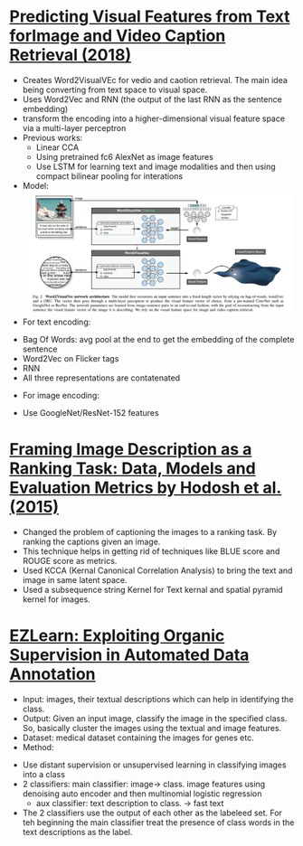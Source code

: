 # [Predicting Visual Features from Text forImage and Video Caption Retrieval (2018)](https://arxiv.org/pdf/1709.01362.pdf)
- Creates Word2VisualVEc for vedio and caotion retrieval. The main idea being converting from text space to visual space.
- Uses Word2Vec and RNN (the output of the last RNN as the sentence embedding)
- transform the encoding into a higher-dimensional visual feature space via a multi-layer perceptron
- Previous works: 
  * Linear CCA
  * Using pretrained fc6 AlexNet as image features
  * Use LSTM for learning text and image modalities and then using compact bilinear pooling for interations
 - Model:
 ![model.PNG](../img/img_in_qna/img1.PNG)
 - For text encoding:
  * Bag Of Words: avg pool at the end to get the embedding of the complete sentence
  * Word2Vec on Flicker tags
  * RNN
  * All three representations are contatenated
  - For image encoding:
   * Use GoogleNet/ResNet-152 features



# [Framing Image Description as a Ranking Task: Data, Models and Evaluation Metrics by Hodosh et al. (2015)](https://www.ijcai.org/Proceedings/15/Papers/593.pdf)
- Changed the problem of captioning the images to a ranking task. By ranking the captions given an image. 
- This technique helps in getting rid of techniques like BLUE score and ROUGE score as metrics.
- Used KCCA (Kernal Canonical Correlation Analysis) to bring the text and image in same latent space.
- Used a subsequence string Kernel for Text kernal and spatial pyramid kernel for images.


# [EZLearn: Exploiting Organic Supervision in Automated Data Annotation](https://arxiv.org/pdf/1709.08600.pdf)
- Input: images, their textual descriptions which can help in identifying the class.
- Output: Given an input image, classify the image in the specified class. So, basically cluster the images using the textual and image features.
- Dataset: medical dataset containing the images for genes etc.
- Method:
 * Use distant supervision or unsupervised learning in classifying images into a class
 * 2 classifiers: main classifier: image-> class. image features using denoising auto encoder and then multinomial logistic regression
   * aux classifier: text description to class. -> fast text
 * The 2 classifiers use the output of each other as the labeleed set. For teh beginning the main classifier treat the presence of class words in the text descriptions as the label.
   

